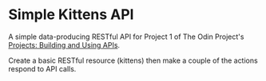 # Simple Kittens API

A simple data-producing RESTful API for Project 1 of The Odin Project's [Projects: Building and Using APIs](http://www.theodinproject.com/ruby-on-rails/apis).

Create a basic RESTful resource (kittens) then make a couple of the actions respond to API calls.
